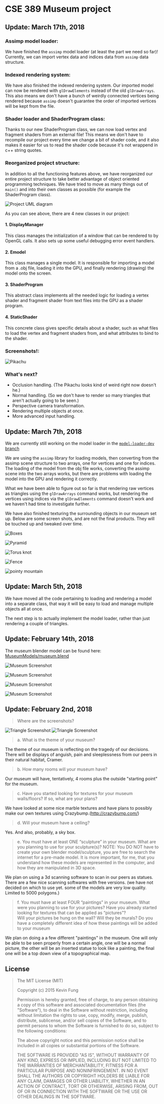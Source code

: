 # CSE 389 Museum project

## Update: March 17th, 2018
### Assimp model loader:
We have finished the `assimp` model loader (at least the part we need so far)!
Currently, we can import vertex data and indices data from `assimp`
data structure.

### Indexed rendering system:
We have also finished the indexed rendering system. Our imported model can
now be rendered with `glDrawElements` instead of the old `glDrawArrays`.
This also means we don't have a bunch of weirdly connected vertices being
rendered because `assimp` doesn't guarantee the order of imported vertices
will be kept from the file.

### Shader loader and ShaderProgram class:
Thanks to our new ShaderProgram class, we can now load vertex and
fragment shaders from an external file! This means we don't have to
recompile our project every time we change a bit of shader code, and it
also makes it easier for us to read the shader code because it's not
wrappend in c++ string quotes.

### Reorganized project structure:
In addition to all the functioning features above, we have reorganized
our entire project structure to take better advantage of object
oriented programming techniques. We have tried to move as many things
out of `main()` and into their own classes as possible
(for example the ShaderProgram class).

![Project UML diagram](ProjectUMLDiagram.png)

As you can see above, there are 4 new classes in our project:
#### 1. DisplayManager
This class manages the initialization of a window that can be rendered
to by OpenGL calls. It also sets up some useful debugging error event handlers.
#### 2. Emodel
This class manages a single model. It is responsible for importing a model
from a .obj file, loading it into the GPU, and finally rendering (drawing)
the model onto the screen.
#### 3. ShaderProgram
This abstract class implements all the needed logic for loading a vertex shader
and fragment shader from text files into the GPU as a shader program.
#### 4. StaticShader
This concrete class gives specific details about a shader, such as what files
to load the vertex and fragment shaders from, and what attributes to
bind to the shader.

### Screenshots!:
![Pikachu](Screenshot-Pikachu.png)

### What's next?
* Occlusion handling. (The Pikachu looks kind of weird right now doesn't he.)
* Normal handling. (So we don't have to render so many triangles that aren't actually going to be seen.)
* Perspective camera transformation.
* Rendering multiple objects at once.
* More advanced input handling.

## Update: March 7th, 2018
We are currently still working on the model loader in the
[`model-loader-dev` branch](https://github.com/DragonAxe/Ekros/tree/model-loader-dev)

We are using the `assimp` library for loading models, then converting
from the assimp scene structure to two arrays, one for vertices and one for
indices. The loading of the model from the obj file works, converting the
assimp scene into the two arrays works, but there are problems with loading
the model into the GPU and rendering it correctly.

What we have been able to figure out so far is that rendering raw vertices
as triangles using the `glDrawArrays` command works, but rendering the
vertices using indices via the `glDrawElements` command doesn't work and
we haven't had time to investigate further.

We have also finished texturing the surrounding objects in our museum set up.
Below are some screen shots, and are not the final products.
They will be touched up and tweaked over time.

![Boxes](MuseumModels/boxy.png)

![Pyramid](MuseumModels/Pyramid.png)

![Torus knot](MuseumModels/Torus_knot.png)

![Fence](MuseumModels/fency.png)

![pointy mountain](MuseumModels/pointymount.png)

## Update: March 5th, 2018
We have moved all the code pertaining to loading and rendering a model into a
separate class, that way it will be easy to load and manage multiple objects
all at once.

The next step is to actually implement the model loader, rather than just
rendering a couple of triangles.

## Update: February 14th, 2018

The museum blender model can be found here: [MuseumModels/museum.blend](MuseumModels/museum.blend)

![Museum Screenshot](MuseumModels/MuseumRender4.png)

![Museum Screenshot](MuseumModels/MuseumRender3.png)

![Museum Screenshot](MuseumModels/MuseumRender2.png)

![Museum Screenshot](MuseumModels/MuseumRender1.png)

## Update: February 2nd, 2018

> Where are the screenshots?

![Triangle Screenshot](TriangleScreenshot.png)
![Triangle Screenshot](TriangleWireScreenshot.png)

> a. What is the theme of your museum?

  The theme of our museum is reflecting on the tragedy of our decisions. There will be displays of anguish, pain and sleeplessness from our peers in their natural habitat, Cramer.

> b. How many rooms will your museum have?

  Our museum will have, tentatively, 4 rooms plus the outside "starting point" for the museum.

> c. Have you started looking for textures for your museum walls/floors? If so, what are your plans?

  We have looked at some nice marble textures and have plans to possibly make our own textures using Crazybump.(http://crazybump.com/)

> d. Will your museum have a ceiling?  

  Yes. And also, probably, a sky box.

> e. You must have at least ONE “sculpture” in your museum.  What are you planning to use for
    your sculpture(s)?  NOTE: You DO NOT have to create your own blender model/sculpture, you
    are free to search the internet for a pre-made model. It is more important, for me, that you
    understand how these models are represented in the computer, and how they are manipulated in
    3D space.

 We plan on using a 3d scanning software to scan in our peers as statues. There are a few nice scanning softwares with free versions. (we have not decided on which to use yet. some of the models are very low quality. Limited to 5000 polygons.)

> f. You must have at least FOUR “paintings” in your museum.  What were you planning to use for
    your pictures? Have you already started looking for textures that can be applied as “pictures”?  
   Will your pictures be hung on the wall? Will they be murals?  Do you have a completely different
    idea of how these paintings will be added to your museum

 We plan on doing a a few different "paintings" in the museum. One will only be able to be seen properly from a certain angle, one will be a normal picture, the other will be an inserted statue to look like a painting, the final one will be a top down view of a topographical map.

## License
> The MIT License (MIT)
>
> Copyright (c) 2015 Kevin Fung
>
> Permission is hereby granted, free of charge, to any person obtaining a copy of this software and associated documentation files (the "Software"), to deal in the Software without restriction, including without limitation the rights to use, copy, modify, merge, publish, distribute, sublicense, and/or sell copies of the Software, and to permit persons to whom the Software is furnished to do so, subject to the following conditions:
>
> The above copyright notice and this permission notice shall be included in all copies or substantial portions of the Software.
>
> THE SOFTWARE IS PROVIDED "AS IS", WITHOUT WARRANTY OF ANY KIND, EXPRESS OR IMPLIED, INCLUDING BUT NOT LIMITED TO THE WARRANTIES OF MERCHANTABILITY, FITNESS FOR A PARTICULAR PURPOSE AND NONINFRINGEMENT. IN NO EVENT SHALL THE AUTHORS OR COPYRIGHT HOLDERS BE LIABLE FOR ANY CLAIM, DAMAGES OR OTHER LIABILITY, WHETHER IN AN ACTION OF CONTRACT, TORT OR OTHERWISE, ARISING FROM, OUT OF OR IN CONNECTION WITH THE SOFTWARE OR THE USE OR OTHER DEALINGS IN THE SOFTWARE.
